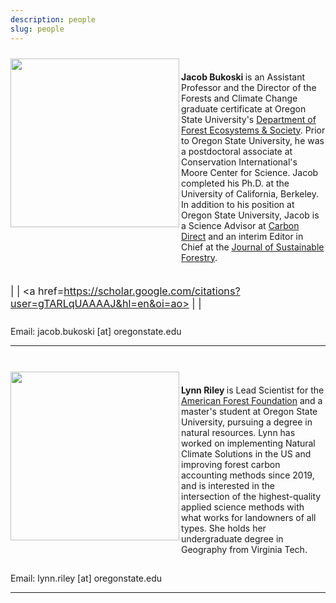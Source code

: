 ```yaml
---
description: people
slug: people
---
```


<meta name="viewport" content="width=device-width, initial-scale=1">
<link rel="stylesheet" href="./academicons-1.8.0/css/academicons.css"/>
<link rel="stylesheet" href="./fontawesome-free-5.11.2-web/css/all.css"/>
<link rel="stylesheet" href="https://cdnjs.cloudflare.com/ajax/libs/font-awesome/4.3.0/css/font-awesome.css">

<div>
  <img class="headshot" src="./headshotNew.jpg" width="270" align="left" style = "padding-bottom:10%; padding-top:2%">
</div>

</br>

<strong> Jacob Bukoski </strong> is an Assistant Professor and the Director of the Forests and Climate Change graduate certificate at Oregon State University's [Department of Forest Ecosystems & Society](https://directory.forestry.oregonstate.edu/people/bukoski-jacob). Prior to Oregon State University, he was a postdoctoral associate at Conservation International's Moore Center for Science. Jacob completed his Ph.D. at the University of California, Berkeley. In addition to his position at Oregon State University, Jacob is a Science Advisor at [Carbon Direct](https://www.carbon-direct.com/people/dr-jacob-bukoski) and an interim Editor in Chief at the [Journal of Sustainable Forestry](https://www.tandfonline.com/toc/wjsf20/current).

<div style="font-size: 115%; padding-top:1%; padding-bottom:2%" align="left">

  <a href=https://github.com/jbukoski><i class="fab fa-github fa-lg fa-fw"></i></a> | 
  <a href=https://twitter.com/JacobBukoski><i class="fab fa-twitter fa-lg fa-fw"></i></a> | 
  <a href=https://scholar.google.com/citations?user=gTARLqUAAAAJ&hl=en&oi=ao><i class="ai ai-google-scholar-square fa-lg fa-fw"></i></a> |
  <a href=https://www.researchgate.net/profile/Jacob_Bukoski><i class="ai ai-researchgate "></i></a> | 
  <a href=https://www.linkedin.com/in/jacob-bukoski-66728535/><i class="fab fa-linkedin fa-lf fa-fw"></i></a>

</div>

<div> Email: jacob.bukoski [at] oregonstate.edu </div>

---

</br>

<div>
  <img class="headshot" src="./lynn.jpg" width="270" align="left" style = "padding-bottom:10%; padding-top:2%">
</div>

</br>

<strong> Lynn Riley </strong> is Lead Scientist for the [American Forest Foundation](https://www.forestfoundation.org/) and a master's student at Oregon State University, pursuing a degree in natural resources. Lynn has worked on implementing Natural Climate Solutions in the US and improving forest carbon accounting methods since 2019, and is interested in the intersection of the highest-quality applied science methods with what works for landowners of all types. She holds her undergraduate degree in Geography from Virginia Tech. 

<div style="font-size: 115%; padding-top:1%; padding-bottom:2%" align="left">

</div>

<div> Email: lynn.riley [at] oregonstate.edu </div>

---




